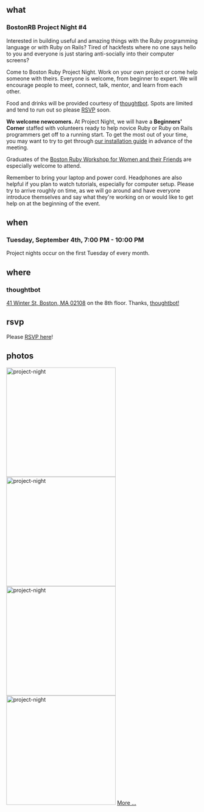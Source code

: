 ## what
### BostonRB Project Night #4

Interested in building useful and amazing things with the Ruby
programming language or with Ruby on Rails?  Tired of hackfests where no
one says hello to you and everyone is just staring anti-socially into
their computer screens? 

Come to Boston Ruby Project Night.  Work on your own project or come
help someone with theirs.  Everyone is welcome, from beginner to expert.
We will encourage people to meet, connect, talk, mentor, and learn from
each other. 

Food and drinks will be provided courtesy of
[thoughtbot](http://thoughtbot.com/).  Spots are limited and tend to run
out so please [RSVP][rsvp] soon.

[rsvp]:http://guestlistapp.com/events/118569

**We welcome newcomers.**  At Project Night, we will have a **Beginners'
Corner** staffed with volunteers ready to help novice Ruby or Ruby on
Rails programmers get off to a running start. To get the most out of
your time, you may want to try to get through [our installation guide](http://workshop.bostonrb.org/ruby_from_scratch) in advance of the meeting.  

Graduates of the [Boston Ruby Workshop for Women and their
Friends](http://workshop.bostonrb.org/) are especially welcome to
attend.


Remember to bring your laptop and power cord.  Headphones are also
helpful if you plan to watch tutorials, especially for computer setup.
Please try to arrive roughly on time, as we will go around and have
everyone introduce themselves and say what they're working on or would
like to get help on at the beginning of the event.

## when
### Tuesday, September 4th, 7:00 PM - 10:00 PM

Project nights occur on the first Tuesday of every month.

## where
### thoughtbot 

[41 Winter St, Boston, MA 02108](/venue)
on the 8th floor. Thanks, [thoughtbot!](http://thoughtbot.com/)

## rsvp

Please [RSVP here][rsvp]!

## photos

[<img src="http://farm9.staticflickr.com/8424/7748000598_c8ff58dc63.jpg" width="287" alt="project-night">][photo set]
[<img src="http://farm9.staticflickr.com/8439/7747999748_3730582268.jpg" width="287" alt="project-night">][photo set]
[<img src="http://farm8.staticflickr.com/7276/7592527810_2c2349bf7d.jpg"   width="287" alt="project-night">][photo set]
[<img src="http://farm9.staticflickr.com/8292/7592528470_fac44315ce_n.jpg" width="287" alt="project-night">][photo set]
[More ...][photo set]

[photo set]:http://www.flickr.com/photos/82871821@N04/sets/72157630989561010/

